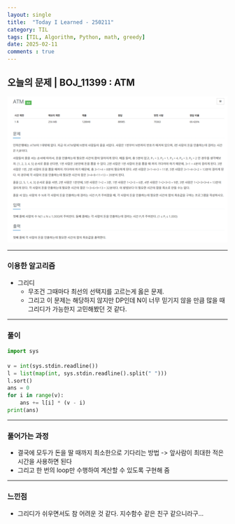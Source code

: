 ```yaml
---
layout: single
title:  "Today I Learned - 250211"
category: TIL
tags: [TIL, Algorithm, Python, math, greedy]
date: 2025-02-11
comments : true
---
```


## 오늘의 문제 | BOJ_11399 : ATM
![png](/assets/img/BOJ_11399.PNG)

------

### 이용한 알고리즘
* 그리디
    * 무조건 그때마다 최선의 선택지를 고르는게 옳은 문제.
    * 그리고 이 문제는 해당하지 않지만 DP인데 N이 너무 믿기지 않을 만큼 많을 때 그리디가 가능한지 고민해봤던 것 같다.

------

### 풀이
```python
import sys

v = int(sys.stdin.readline())
l = list(map(int, sys.stdin.readline().split(" ")))
l.sort()
ans = 0
for i in range(v):
    ans += l[i] * (v - i)
print(ans)
```

--- 

### 풀어가는 과정
* 결국에 모두가 돈을 딸 때까지 최소한으로 기다리는 방법 -> 앞사람이 최대한 적은 시간을 사용하면 된다
* 그리고 한 번의 loop만 수행하여 계산할 수 있도록 구현해 줌

----

### 느낀점
* 그리디가 쉬우면서도 참 어려운 것 같다. 지수함수 같은 친구 같으니라구...